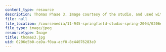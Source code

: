 ```yaml
---
content_type: resource
description: Thomas Phase 3. Image courtesy of the studio, and used with permission.
file: null
file_location: /coursemedia/11-945-springfield-studio-spring-2004/0206e5b0ca9af0aaacf08c44076283a9_thomas3.jpg
file_type: image/jpeg
resourcetype: Image
title: thomas3.jpg
uid: 0206e5b0-ca9a-f0aa-acf0-8c44076283a9
---
```

